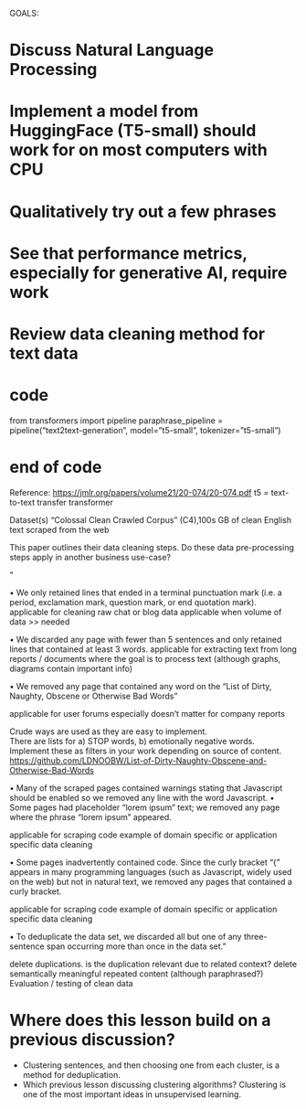 GOALS:  
# Discuss Natural Language Processing
# Implement a model from HuggingFace (T5-small) should work for on most computers with CPU
# Qualitatively try out a few phrases
# See that performance metrics, especially for generative AI, require work
# Review data cleaning method for text data 

# code
from transformers import pipeline
paraphrase_pipeline = pipeline(“text2text-generation”, model=”t5-small”, tokenizer=”t5-small”)
# end of code

Reference: https://jmlr.org/papers/volume21/20-074/20-074.pdf
t5 = text-to-text transfer transformer

Dataset(s)
“Colossal Clean Crawled Corpus” (C4),100s GB of clean English text scraped from the web

This paper outlines their data cleaning steps.  Do these data pre-processing steps apply in another business use-case?

“

• We only retained lines that ended in a terminal punctuation mark (i.e. a period, exclamation mark, question mark, or end quotation mark).
applicable for cleaning raw chat or blog data
applicable when volume of data >> needed

• We discarded any page with fewer than 5 sentences and only retained lines that contained at least 3 words.
applicable for extracting text from long reports / documents where the goal is to process text (although graphs, diagrams contain important info)

• We removed any page that contained any word on the “List of Dirty, Naughty, Obscene or Otherwise Bad Words”

applicable for user forums especially
doesn’t matter for company reports

Crude ways are used as they are easy to implement.  
There are lists for a) STOP words, b) emotionally negative words.  
Implement these as filters in your work depending on source of content. 
https://github.com/LDNOOBW/List-of-Dirty-Naughty-Obscene-and-Otherwise-Bad-Words

• Many of the scraped pages contained warnings stating that Javascript should be enabled so we removed any line with the word Javascript. • Some pages had placeholder “lorem ipsum” text; we removed any page where the phrase “lorem ipsum” appeared.

applicable for scraping code
example of domain specific or application specific data cleaning

• Some pages inadvertently contained code. Since the curly bracket “{” appears in many programming languages (such as Javascript, widely used on the web) but not in natural text, we removed any pages that contained a curly bracket.

applicable for scraping code
example of domain specific or application specific data cleaning

• To deduplicate the data set, we discarded all but one of any three-sentence span occurring more than once in the data set.”

delete duplications. is the duplication relevant due to related context?
delete semantically meaningful repeated content (although paraphrased?)
Evaluation / testing of clean data

# Where does this lesson build on a previous discussion?
- Clustering sentences, and then choosing one from each cluster, is a method for deduplication.
- Which previous lesson discussing clustering algorithms?  Clustering is one of the most important ideas in unsupervised learning.

